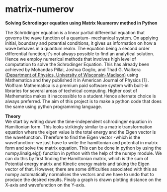 # matrix-numerov

<b>Solving Schrodinger equation using Matrix Nuumerov method in Python</b>

The Schrödinger equation is a linear partial differential
equation that governs the wave function of a quantum-
mechanical system. On applying initial, boundary and
potential conditions, it gives us information on how a wave
behaves in a quantum realm.
The equation being a second order differential function,it's
not always possible to find an analytical solution. Hence
we employ numerical methods that involves high level of
computation to solve the Schrodinger Equation.
This has already been achieved by Mohandas Pillai, Joshua
Goglio, and Thad G. Walkera <a href="https://pages.physics.wisc.edu/~tgwalker/106.Numerov.pdf">(Department of Physics,
University of Wisconsin-Madison)</a> using Mathematica and
they published it in American Journal of Physics [1] .
Wolfram Mathematica is a premium paid software system
with built-in libraries for several areas of technical
computing. Higher cost of Mathematica makes it
inaccessible to a student.Hence alternate choice is always
preferred.
The aim of this project is to make a python code that does
the same using python programming language.



<b>Theory</b> <br>
We start by writing down the time-independent
schrodinger equation in Hamiltonian form. This looks
strikingly similar to a matrix transformation equation
where the eigen value is the total energy and the Eigen
vector is the wavefunction.
Therefore to find the Eigen vector -which is the
wavefunction- we just have to write the hamiltonian and
potential in matrix form and solve the matrix equation.
This can be done in python by using the numpy.linalg.eig()
function in python with the help of the numpy
module.
We can do this by first finding the Hamiltonian matrix,
which is the sum of Potential energy matrix and Kinetic
energy matrix and taking the Eigen vector of that.
However, there are some difficulties associated with this
as numpy automatically normalises the vectors and we
have to undo that to produce the desired results.
Finaly a graph is drawn plotting distance on the X-axis and
wavefunction on the Y-axis.
